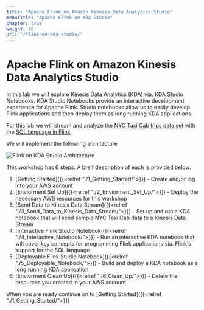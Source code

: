 ```yaml
---
title: "Apache Flink on Amazon Kinesis Data Analytics Studio"
menuTitle: "Apache Flink on KDA Studio"
chapter: true
weight: 10
url: "/flink-on-kda-studio/"
---
```


# Apache Flink on Amazon Kinesis Data Analytics Studio

In this lab we will explore Kinesis Data Analytics (KDA) via. KDA Studio Notebooks. KDA Studio Notebooks provide an interactive development experience for Apache Flink. Studio notebooks allow us to easily develop Flink applications and then deploy them as long running KDA applications. 

For this lab we will stream and analyze the [NYC Taxi Cab trips data set](https://www1.nyc.gov/site/tlc/about/tlc-trip-record-data.page) with the [SQL language in Flink](https://nightlies.apache.org/flink/flink-docs-release-1.13/docs/dev/table/sql/overview/). 

We will implement the following architecture

![Flink on KDA Studio Architecture](/images/flink-on-kda-studio/workshop_architecture.png)

This workshop has 6 steps. A breif description of each is provided below.
1. [Getting Started]({{<relref "./1_Getting_Started/">}}) - Create and/or log into your AWS account 
2. [Enviorment Set Up]({{<relref "./2_Enviorment_Set_Up/">}}) - Deploy the necessary AWS resources for this workshop
3. [Send Data to Kinesis Data Stream]({{<relref "./3_Send_Data_to_Kinesis_Data_Stream/">}}) - Set up and run a KDA notebook that will send sample NYC Taxi Cab data to a Kinesis Data Stream
4. [Interactive Flink Studio Notebook]({{<relref "./4_Interactive_Notebook/">}}) - Run an interactive KDA notebook that will cover key concepts for programming Flink applications via. Flink's support for the SQL language
5. [Deployable Flink Studio Notebook]({{<relref "./5_Deployable_Notebook/">}}) - Build and deploy a KDA notebook as a long running KDA application
6. [Enviorment Clean Up]({{<relref "./6_Clean_Up/">}}) - Delete the resources you created in your AWS account 

When you are ready continue on to [Getting Started]({{<relref "./1_Getting_Started/">}})